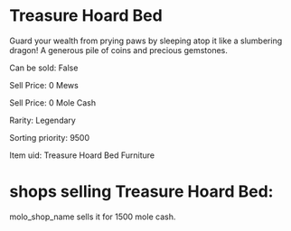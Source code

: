 # Treasure Hoard Bed

Guard your wealth from prying paws by sleeping atop it like a slumbering dragon! A generous pile of coins and precious gemstones.

Can be sold: False

Sell Price: 0 Mews

Sell Price: 0 Mole Cash

Rarity: Legendary

Sorting priority: 9500

Item uid: Treasure Hoard Bed Furniture

# shops selling Treasure Hoard Bed:

molo_shop_name sells it for 1500 mole cash.